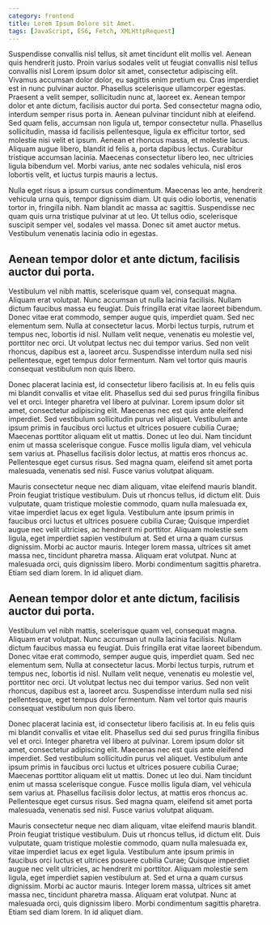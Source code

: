 ```yaml
---
category: frontend
title: Lorem Ipsum Dolore sit Amet.
tags: [JavaScript, ES6, Fetch, XMLHttpRequest]
---
```

Suspendisse convallis nisl tellus, sit amet tincidunt elit mollis vel. Aenean quis hendrerit justo. Proin varius sodales velit ut feugiat convallis nisl tellus convallis nisl <!-- more -->Lorem ipsum dolor sit amet, consectetur adipiscing elit. Vivamus accumsan dolor dolor, eu sagittis enim pretium eu. Cras imperdiet est in nunc pulvinar auctor. Phasellus scelerisque ullamcorper egestas. Praesent a velit semper, sollicitudin nunc at, laoreet ex. Aenean tempor dolor et ante dictum, facilisis auctor dui porta. Sed consectetur magna odio, interdum semper risus porta in. Aenean pulvinar tincidunt nibh at eleifend. Sed quam felis, accumsan non ligula ut, tempor consectetur nulla. Phasellus sollicitudin, massa id facilisis pellentesque, ligula ex efficitur tortor, sed molestie nisi velit et ipsum. Aenean et rhoncus massa, et molestie lacus. Aliquam augue libero, blandit id felis a, porta dapibus lectus. Curabitur tristique accumsan lacinia. Maecenas consectetur libero leo, nec ultricies ligula bibendum vel. Morbi varius, ante nec sodales vehicula, nisl eros lobortis velit, et luctus turpis mauris a lectus.

Nulla eget risus a ipsum cursus condimentum. Maecenas leo ante, hendrerit vehicula urna quis, tempor dignissim diam. Ut quis odio lobortis, venenatis tortor in, fringilla nibh. Nam blandit ac massa ac sagittis. Suspendisse nec quam quis urna tristique pulvinar at ut leo. Ut tellus odio, scelerisque suscipit semper vel, sodales vel massa. Donec sit amet auctor metus. Vestibulum venenatis lacinia odio in egestas.

## Aenean tempor dolor et ante dictum, facilisis auctor dui porta.

Vestibulum vel nibh mattis, scelerisque quam vel, consequat magna. Aliquam erat volutpat. Nunc accumsan ut nulla lacinia facilisis. Nullam dictum faucibus massa eu feugiat. Duis fringilla erat vitae laoreet bibendum. Donec vitae erat commodo, semper augue quis, imperdiet quam. Sed nec elementum sem. Nulla at consectetur lacus. Morbi lectus turpis, rutrum et tempus nec, lobortis id nisl. Nullam velit neque, venenatis eu molestie vel, porttitor nec orci. Ut volutpat lectus nec dui tempor varius. Sed non velit rhoncus, dapibus est a, laoreet arcu. Suspendisse interdum nulla sed nisi pellentesque, eget tempus dolor fermentum. Nam vel tortor quis mauris consequat vestibulum non quis libero.

Donec placerat lacinia est, id consectetur libero facilisis at. In eu felis quis mi blandit convallis et vitae elit. Phasellus sed dui sed purus fringilla finibus vel et orci. Integer pharetra vel libero at pulvinar. Lorem ipsum dolor sit amet, consectetur adipiscing elit. Maecenas nec est quis ante eleifend imperdiet. Sed vestibulum sollicitudin purus vel aliquet. Vestibulum ante ipsum primis in faucibus orci luctus et ultrices posuere cubilia Curae; Maecenas porttitor aliquam elit ut mattis. Donec ut leo dui. Nam tincidunt enim ut massa scelerisque congue. Fusce mollis ligula diam, vel vehicula sem varius at. Phasellus facilisis dolor lectus, at mattis eros rhoncus ac. Pellentesque eget cursus risus. Sed magna quam, eleifend sit amet porta malesuada, venenatis sed nisl. Fusce varius volutpat aliquam.

Mauris consectetur neque nec diam aliquam, vitae eleifend mauris blandit. Proin feugiat tristique vestibulum. Duis ut rhoncus tellus, id dictum elit. Duis vulputate, quam tristique molestie commodo, quam nulla malesuada ex, vitae imperdiet lacus ex eget ligula. Vestibulum ante ipsum primis in faucibus orci luctus et ultrices posuere cubilia Curae; Quisque imperdiet augue nec velit ultricies, ac hendrerit mi porttitor. Aliquam molestie sem ligula, eget imperdiet sapien vestibulum at. Sed et urna a quam cursus dignissim. Morbi ac auctor mauris. Integer lorem massa, ultrices sit amet massa nec, tincidunt pharetra massa. Aliquam erat volutpat. Nunc at malesuada orci, quis dignissim libero. Morbi condimentum sagittis pharetra. Etiam sed diam lorem. In id aliquet diam.

## Aenean tempor dolor et ante dictum, facilisis auctor dui porta.

Vestibulum vel nibh mattis, scelerisque quam vel, consequat magna. Aliquam erat volutpat. Nunc accumsan ut nulla lacinia facilisis. Nullam dictum faucibus massa eu feugiat. Duis fringilla erat vitae laoreet bibendum. Donec vitae erat commodo, semper augue quis, imperdiet quam. Sed nec elementum sem. Nulla at consectetur lacus. Morbi lectus turpis, rutrum et tempus nec, lobortis id nisl. Nullam velit neque, venenatis eu molestie vel, porttitor nec orci. Ut volutpat lectus nec dui tempor varius. Sed non velit rhoncus, dapibus est a, laoreet arcu. Suspendisse interdum nulla sed nisi pellentesque, eget tempus dolor fermentum. Nam vel tortor quis mauris consequat vestibulum non quis libero.

Donec placerat lacinia est, id consectetur libero facilisis at. In eu felis quis mi blandit convallis et vitae elit. Phasellus sed dui sed purus fringilla finibus vel et orci. Integer pharetra vel libero at pulvinar. Lorem ipsum dolor sit amet, consectetur adipiscing elit. Maecenas nec est quis ante eleifend imperdiet. Sed vestibulum sollicitudin purus vel aliquet. Vestibulum ante ipsum primis in faucibus orci luctus et ultrices posuere cubilia Curae; Maecenas porttitor aliquam elit ut mattis. Donec ut leo dui. Nam tincidunt enim ut massa scelerisque congue. Fusce mollis ligula diam, vel vehicula sem varius at. Phasellus facilisis dolor lectus, at mattis eros rhoncus ac. Pellentesque eget cursus risus. Sed magna quam, eleifend sit amet porta malesuada, venenatis sed nisl. Fusce varius volutpat aliquam.

Mauris consectetur neque nec diam aliquam, vitae eleifend mauris blandit. Proin feugiat tristique vestibulum. Duis ut rhoncus tellus, id dictum elit. Duis vulputate, quam tristique molestie commodo, quam nulla malesuada ex, vitae imperdiet lacus ex eget ligula. Vestibulum ante ipsum primis in faucibus orci luctus et ultrices posuere cubilia Curae; Quisque imperdiet augue nec velit ultricies, ac hendrerit mi porttitor. Aliquam molestie sem ligula, eget imperdiet sapien vestibulum at. Sed et urna a quam cursus dignissim. Morbi ac auctor mauris. Integer lorem massa, ultrices sit amet massa nec, tincidunt pharetra massa. Aliquam erat volutpat. Nunc at malesuada orci, quis dignissim libero. Morbi condimentum sagittis pharetra. Etiam sed diam lorem. In id aliquet diam.
